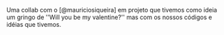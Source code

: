 Uma collab com o [@mauriciosiqueira] em projeto que tivemos como ideia um gringo de ''Will you be my valentine?'' mas com os nossos códigos e idéias que tivemos.